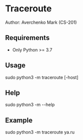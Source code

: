 # Traceroute
Author: Averchenko Mark (CS-201)

## Requirements
* Only Python >= 3.7

## Usage
sudo python3 -m traceroute [-host] 

## Help
sudo python3 -m --help

## Example
sudo python3 -m traceroute ya.ru